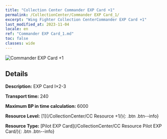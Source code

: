 ```yaml
---
title: "Collection Center Commander EXP Card +1"
permalink: /CollectionCenter/Commander EXP Card_1/
excerpt: "Wing Fighter Collection CenterCommander EXP Card +1"
last_modified_at: 2023-11-04
locale: en
ref: "Commander EXP Card_1.md"
toc: false
classes: wide
---
```



![Commander EXP Card +1](/images/cc/CC_Pilot_EXP_Card_1.png)

## Details

  **Description:** EXP Card I×2-3

  **Transport time:** 240

  **Maximum BP in time calculation:** 6000

  **Resource Level:** [1](/CollectionCenter/CC Resource +1/){: .btn .btn--info}

  **Resource Type:** [Pilot EXP Card](/CollectionCenter/CC Resource Pilot EXP Card/){: .btn .btn--info}

